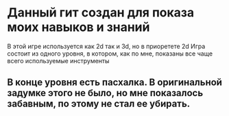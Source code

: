 # Данный гит создан для показа моих навыков и знаний
В этой игре используется как 2d так и 3d, но в приоретете 2d
Игра состоит из одного уровня, в котором, как по мне, показаны все чаще всего используемые инструменты
## В конце уровня есть пасхалка. В оригинальной задумке этого не было, но мне показалось забавным, по этому не стал ее убирать.
